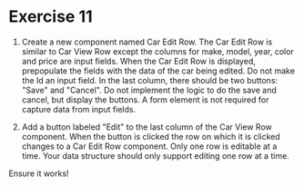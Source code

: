 # Exercise 11

1. Create a new component named Car Edit Row. The Car Edit Row is similar to Car View Row except the columns for make, model, year, color and price are input fields. When the Car Edit Row is displayed, prepopulate the fields with the data of the car being edited. Do not make the Id an input field. In the last column, there should be two buttons: "Save" and "Cancel". Do not implement the logic to do the save and cancel, but display the buttons. A form element is not required for capture data from input fields.

2. Add a button labeled "Edit" to the last column of the Car View Row component. When the button is clicked the row on which it is clicked changes to a Car Edit Row component. Only one row is editable at a time. Your data structure should only support editing one row at a time.

Ensure it works!